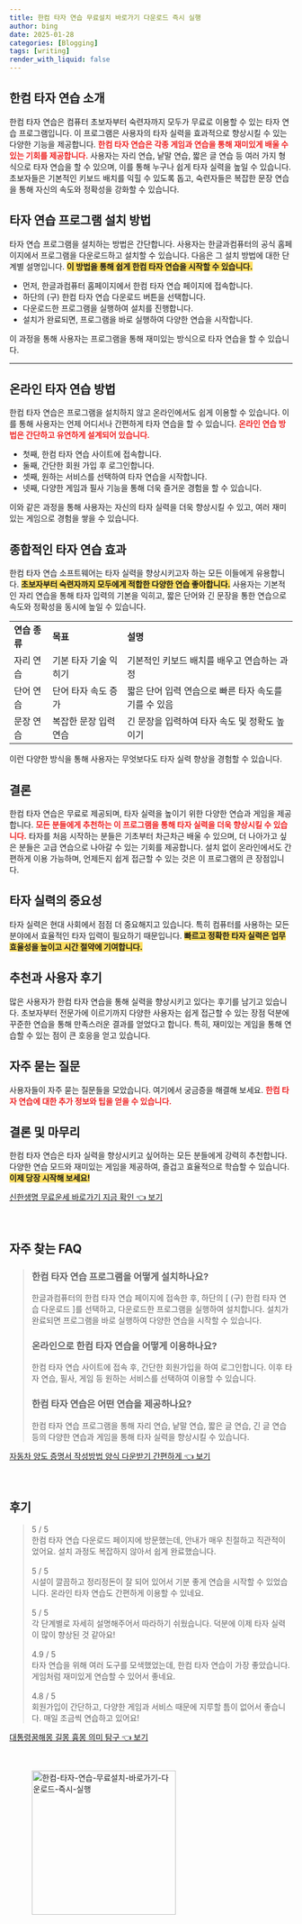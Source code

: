 ```yaml
---
title: 한컴 타자 연습 무료설치 바로가기 다운로드 즉시 실행
author: bing
date: 2025-01-28
categories: [Blogging]
tags: [writing]
render_with_liquid: false
---
```



<h2 id='한컴_타자_연습_소개'>한컴 타자 연습 소개</h2>

<p>한컴 타자 연습은 컴퓨터 초보자부터 숙련자까지 모두가 무료로 이용할 수 있는 타자 연습 프로그램입니다. 이 프로그램은 사용자의 타자 실력을 효과적으로 향상시킬 수 있는 다양한 기능을 제공합니다. <b><span style="color: #ee2323;">한컴 타자 연습은 각종 게임과 연습을 통해 재미있게 배울 수 있는 기회를 제공합니다.</span></b> 사용자는 자리 연습, 낱말 연습, 짧은 글 연습 등 여러 가지 형식으로 타자 연습을 할 수 있으며, 이를 통해 누구나 쉽게 타자 실력을 높일 수 있습니다. 초보자들은 기본적인 키보드 배치를 익힐 수 있도록 돕고, 숙련자들은 복잡한 문장 연습을 통해 자신의 속도와 정확성을 강화할 수 있습니다.</p>

<h2 id='타자_연습_프로그램_설치_방법'>타자 연습 프로그램 설치 방법</h2>

<p>타자 연습 프로그램을 설치하는 방법은 간단합니다. 사용자는 한글과컴퓨터의 공식 홈페이지에서 프로그램을 다운로드하고 설치할 수 있습니다. 다음은 그 설치 방법에 대한 단계별 설명입니다. <b><span style="background-color: #ffe066;">이 방법을 통해 쉽게 한컴 타자 연습을 시작할 수 있습니다.</span></b> </p>

<ul>
    <li>먼저, 한글과컴퓨터 홈페이지에서 한컴 타자 연습 페이지에 접속합니다.</li>
    <li>하단의 (구) 한컴 타자 연습 다운로드 버튼을 선택합니다.</li>
    <li>다운로드한 프로그램을 실행하여 설치를 진행합니다.</li>
    <li>설치가 완료되면, 프로그램을 바로 실행하여 다양한 연습을 시작합니다.</li>
</ul>

<p>이 과정을 통해 사용자는 프로그램을 통해 재미있는 방식으로 타자 연습을 할 수 있습니다.</p>

<hr />

<h2 id='온라인_타자_연습_방법'>온라인 타자 연습 방법</h2>

<p>한컴 타자 연습은 프로그램을 설치하지 않고 온라인에서도 쉽게 이용할 수 있습니다. 이를 통해 사용자는 언제 어디서나 간편하게 타자 연습을 할 수 있습니다. <b><span style="color: #ee2323;">온라인 연습 방법은 간단하고 유연하게 설계되어 있습니다.</span></b> </p>

<ul>
    <li>첫째, 한컴 타자 연습 사이트에 접속합니다.</li>
    <li>둘째, 간단한 회원 가입 후 로그인합니다.</li>
    <li>셋째, 원하는 서비스를 선택하여 타자 연습을 시작합니다.</li>
    <li>넷째, 다양한 게임과 필사 기능을 통해 더욱 즐거운 경험을 할 수 있습니다.</li>
</ul>

<p>이와 같은 과정을 통해 사용자는 자신의 타자 실력을 더욱 향상시킬 수 있고, 여러 재미있는 게임으로 경험을 쌓을 수 있습니다.</p>

<h2 id='종합적인_타자_연습_효과'>종합적인 타자 연습 효과</h2>

<p>한컴 타자 연습 소프트웨어는 타자 실력을 향상시키고자 하는 모든 이들에게 유용합니다. <b><span style="background-color: #ffe066;">초보자부터 숙련자까지 모두에게 적합한 다양한 연습 좋아합니다.</span></b> 사용자는 기본적인 자리 연습을 통해 타자 입력의 기본을 익히고, 짧은 단어와 긴 문장을 통한 연습으로 속도와 정확성을 동시에 높일 수 있습니다.</p>

<table>
    <tr>
        <td><b>연습 종류</b></td>
        <td><b>목표</b></td>
        <td><b>설명</b></td>
    </tr>
    <tr>
        <td>자리 연습</td>
        <td>기본 타자 기술 익히기</td>
        <td>기본적인 키보드 배치를 배우고 연습하는 과정</td>
    </tr>
    <tr>
        <td>단어 연습</td>
        <td>단어 타자 속도 증가</td>
        <td>짧은 단어 입력 연습으로 빠른 타자 속도를 기를 수 있음</td>
    </tr>
    <tr>
        <td>문장 연습</td>
        <td>복잡한 문장 입력 연습</td>
        <td>긴 문장을 입력하여 타자 속도 및 정확도 높이기</td>
    </tr>
</table>

<p>이런 다양한 방식을 통해 사용자는 무엇보다도 타자 실력 향상을 경험할 수 있습니다.</p>

<h2 id='결론'>결론</h2>

<p>한컴 타자 연습은 무료로 제공되며, 타자 실력을 높이기 위한 다양한 연습과 게임을 제공합니다. <b><span style="color: #ee2323;">모든 분들에게 추천하는 이 프로그램을 통해 타자 실력을 더욱 향상시킬 수 있습니다.</span></b> 타자를 처음 시작하는 분들은 기초부터 차근차근 배울 수 있으며, 더 나아가고 싶은 분들은 고급 연습으로 나아갈 수 있는 기회를 제공합니다. 설치 없이 온라인에서도 간편하게 이용 가능하며, 언제든지 쉽게 접근할 수 있는 것은 이 프로그램의 큰 장점입니다.</p>

<h2 id='타자_실력의_중요성'>타자 실력의 중요성</h2>

<p>타자 실력은 현대 사회에서 점점 더 중요해지고 있습니다. 특히 컴퓨터를 사용하는 모든 분야에서 효율적인 타자 입력이 필요하기 때문입니다. <b><span style="background-color: #ffe066;">빠르고 정확한 타자 실력은 업무 효율성을 높이고 시간 절약에 기여합니다.</span></b> </p>

<h2 id='추천과_사용자_후기'>추천과 사용자 후기</h2>

<p>많은 사용자가 한컴 타자 연습을 통해 실력을 향상시키고 있다는 후기를 남기고 있습니다. 초보자부터 전문가에 이르기까지 다양한 사용자는 쉽게 접근할 수 있는 장점 덕분에 꾸준한 연습을 통해 만족스러운 결과를 얻었다고 합니다. 특히, 재미있는 게임을 통해 연습할 수 있는 점이 큰 호응을 얻고 있습니다.</p>

<h2 id='자주_묻는_질문'>자주 묻는 질문</h2>

<p>사용자들이 자주 묻는 질문들을 모았습니다. 여기에서 궁금증을 해결해 보세요. <b><span style="color: #ee2323;">한컴 타자 연습에 대한 추가 정보와 팁을 얻을 수 있습니다.</span></b> </p>

<h2 id='결론 및_마무리'>결론 및 마무리</h2>

<p>한컴 타자 연습은 타자 실력을 향상시키고 싶어하는 모든 분들에게 강력히 추천합니다. 다양한 연습 모드와 재미있는 게임을 제공하여, 즐겁고 효율적으로 학습할 수 있습니다. <b><span style="background-color: #ffe066;">이제 당장 시작해 보세요!</span></b></p>


<p><a class="click-button" title="신한생명 무료운세 바로가기 지금 확인" href="https://adkhouse.github.io/posts/%EC%8B%A0%ED%95%9C%EC%83%9D%EB%AA%85-%EB%AC%B4%EB%A3%8C%EC%9A%B4%EC%84%B8-%EB%B0%94%EB%A1%9C%EA%B0%80%EA%B8%B0-%EC%A7%80%EA%B8%88-%ED%99%95%EC%9D%B8/" rel="dofollow">신한생명 무료운세 바로가기 지금 확인 👈 보기</a></p><br>
<h2 id='자주_찾는_FAQ'>자주 찾는 FAQ</h2>
<div itemscope="" itemtype="https://schema.org/FAQPage"> 
<blockquote> 
<div itemscope="" itemprop="mainEntity" itemtype="https://schema.org/Question"> 
<h3 itemprop="name">한컴 타자 연습 프로그램을 어떻게 설치하나요?</h3> 
<div itemscope="" itemprop="acceptedAnswer" itemtype="https://schema.org/Answer"> 
<span itemprop="text"> 
<p>한글과컴퓨터의 한컴 타자 연습 페이지에 접속한 후, 하단의 [ (구) 한컴 타자 연습 다운로드 ]를 선택하고, 다운로드한 프로그램을 실행하여 설치합니다. 설치가 완료되면 프로그램을 바로 실행하여 다양한 연습을 시작할 수 있습니다.</p> 
</span> 
</div> 
</div> 

<div itemscope="" itemprop="mainEntity" itemtype="https://schema.org/Question"> 
<h3 itemprop="name">온라인으로 한컴 타자 연습을 어떻게 이용하나요?</h3> 
<div itemscope="" itemprop="acceptedAnswer" itemtype="https://schema.org/Answer"> 
<span itemprop="text"> 
<p>한컴 타자 연습 사이트에 접속 후, 간단한 회원가입을 하여 로그인합니다. 이후 타자 연습, 필사, 게임 등 원하는 서비스를 선택하여 이용할 수 있습니다.</p> 
</span> 
</div> 
</div> 

<div itemscope="" itemprop="mainEntity" itemtype="https://schema.org/Question"> 
<h3 itemprop="name">한컴 타자 연습은 어떤 연습을 제공하나요?</h3> 
<div itemscope="" itemprop="acceptedAnswer" itemtype="https://schema.org/Answer"> 
<span itemprop="text"> 
<p>한컴 타자 연습 프로그램을 통해 자리 연습, 낱말 연습, 짧은 글 연습, 긴 글 연습 등의 다양한 연습과 게임을 통해 타자 실력을 향상시킬 수 있습니다.</p> 
</span> 
</div> 
</div> 
</blockquote> 
</div>
<p><a class="click-button" title="자동차 양도 증명서 작성방법 양식 다운받기 간편하게" href="https://adkhouse.github.io/posts/%EC%9E%90%EB%8F%99%EC%B0%A8-%EC%96%91%EB%8F%84-%EC%A6%9D%EB%AA%85%EC%84%9C-%EC%9E%91%EC%84%B1%EB%B0%A9%EB%B2%95-%EC%96%91%EC%8B%9D-%EB%8B%A4%EC%9A%B4%EB%B0%9B%EA%B8%B0-%EA%B0%84%ED%8E%B8%ED%95%98%EA%B2%8C/" rel="dofollow">자동차 양도 증명서 작성방법 양식 다운받기 간편하게 👈 보기</a></p><br>
<h2 id='후기'>후기</h2>
<div itemscope itemtype="https://schema.org/Product">
  <blockquote>
  <div itemprop="review" itemscope itemtype="https://schema.org/Review">
      <div itemprop="reviewRating" itemscope itemtype="https://schema.org/Rating"> <span itemprop="ratingValue">5</span> / <span itemprop="bestRating">5</span> </div>
      <span itemprop="reviewBody">한컴 타자 연습 다운로드 페이지에 방문했는데, 안내가 매우 친절하고 직관적이었어요. 설치 과정도 복잡하지 않아서 쉽게 완료했습니다.</span>
  </div>
  <br>
  <div itemprop="review" itemscope itemtype="https://schema.org/Review">
      <div itemprop="reviewRating" itemscope itemtype="https://schema.org/Rating"> <span itemprop="ratingValue">5</span> / <span itemprop="bestRating">5</span> </div>
      <span itemprop="reviewBody">시설이 깔끔하고 정리정돈이 잘 되어 있어서 기분 좋게 연습을 시작할 수 있었습니다. 온라인 타자 연습도 간편하게 이용할 수 있네요.</span>
  </div>
  <br>
  <div itemprop="review" itemscope itemtype="https://schema.org/Review">
      <div itemprop="reviewRating" itemscope itemtype="https://schema.org/Rating"> <span itemprop="ratingValue">5</span> / <span itemprop="bestRating">5</span> </div>
      <span itemprop="reviewBody">각 단계별로 자세히 설명해주어서 따라하기 쉬웠습니다. 덕분에 이제 타자 실력이 많이 향상된 것 같아요!</span>
  </div>
  <br>
  <div itemprop="review" itemscope itemtype="https://schema.org/Review">
      <div itemprop="reviewRating" itemscope itemtype="https://schema.org/Rating"> <span itemprop="ratingValue">4.9</span> / <span itemprop="bestRating">5</span> </div>
      <span itemprop="reviewBody">타자 연습을 위해 여러 도구를 모색했었는데, 한컴 타자 연습이 가장 좋았습니다. 게임처럼 재미있게 연습할 수 있어서 좋네요.</span>
  </div>
  <br>
  <div itemprop="review" itemscope itemtype="https://schema.org/Review">
      <div itemprop="reviewRating" itemscope itemtype="https://schema.org/Rating"> <span itemprop="ratingValue">4.8</span> / <span itemprop="bestRating">5</span> </div>
      <span itemprop="reviewBody">회원가입이 간단하고, 다양한 게임과 서비스 때문에 지루할 틈이 없어서 좋습니다. 매일 조금씩 연습하고 있어요!</span>
  </div>
  </blockquote>
</div>
<p><a class="click-button" title="대통령꿈해몽 길몽 흉몽 의미 탐구" href="https://adkhouse.github.io/posts/%EB%8C%80%ED%86%B5%EB%A0%B9%EA%BF%88%ED%95%B4%EB%AA%BD-%EA%B8%B8%EB%AA%BD-%ED%9D%89%EB%AA%BD-%EC%9D%98%EB%AF%B8-%ED%83%90%EA%B5%AC/" rel="dofollow">대통령꿈해몽 길몽 흉몽 의미 탐구 👈 보기</a></p><br>
<figure class="image"><img src="https://adkhouse.github.io/assets/img/thumbnail/한컴-타자-연습-무료설치-바로가기-다운로드-즉시-실행.webp" alt="한컴-타자-연습-무료설치-바로가기-다운로드-즉시-실행" width="256" height="256"></figure>
